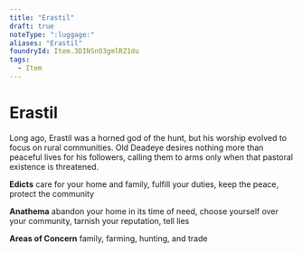 ```yaml
---
title: "Erastil"
draft: true
noteType: ":luggage:"
aliases: "Erastil"
foundryId: Item.3DINSnO3gmlRZ1du
tags:
  - Item
---
```


# Erastil

Long ago, Erastil was a horned god of the hunt, but his worship evolved to focus on rural communities. Old Deadeye desires nothing more than peaceful lives for his followers, calling them to arms only when that pastoral existence is threatened.

**Edicts** care for your home and family, fulfill your duties, keep the peace, protect the community

**Anathema** abandon your home in its time of need, choose yourself over your community, tarnish your reputation, tell lies

**Areas of Concern** family, farming, hunting, and trade

